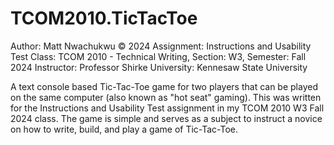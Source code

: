 # TCOM2010.TicTacToe

Author: Matt Nwachukwu © 2024
Assignment: Instructions and Usability Test
Class: TCOM 2010 - Technical Writing, Section: W3, Semester: Fall 2024
Instructor: Professor Shirke
University: Kennesaw State University

A text console based Tic-Tac-Toe game for two players that can be played on the same computer (also known as "hot seat" gaming). This was written for the Instructions and Usability Test assignment in my TCOM 2010 W3 Fall 2024 class. The game is simple and serves as a subject to instruct a novice on how to write, build, and play a game of Tic-Tac-Toe.